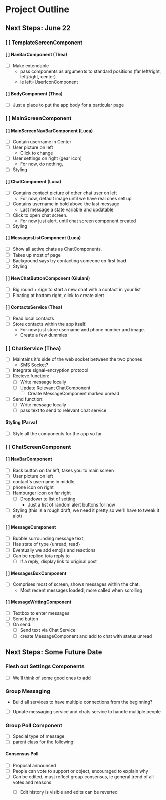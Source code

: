 # Project Outline
## Next Steps: June 22
### [ ] TemplateScreenComponent
#### [ ] NavBarComponent (Thea)
- [ ] Make extendable
  - pass components as arguments to standard positions (far left/right, left/right, center) 
  - ie left=UserIconComponent
#### [ ] BodyComponent (Thea)
- [ ] Just a place to put the app body for a particular page
### [ ] MainScreenComponent
#### [ ] MainScreenNavBarComponent (Luca)
- [ ] Contain username in Center
- [ ] User picture on left
  - Click to change
- [ ] User settings on right (gear icon)
  - For now, do nothing, 
- [ ] Styling
#### [ ] ChatComponent (Luca)
- [ ] Contains contact picture of other chat user on left
  - For now, default image until we have real ones set up
- [ ] Contains username in bold above the last message
  - Last message a state variable and updatable
- [ ] Click to open chat screen.
  - For now just alert, until chat screen component created
- [ ] Styling
#### [ ] MessagesListComponent (Luca)
- [ ] Show all active chats as ChatComponents. 
- [ ] Takes up most of page
- [ ] Background says try contacting someone on first load
- [ ] Styling
#### [ ] NewChatButtonComponent (Giulani)
- [ ] Big round + sign to start a new chat with a contact in your list
- [ ] Floating at bottom right, click to create alert
#### [ ] ContactsService (Thea)
- [ ] Read local contacts
- [ ] Store contacts within the app itself. 
  - For now just store username and phone number and image.
  - Create a few dummies
### [ ] ChatService (Thea)
- [ ] Maintains it's side of the web socket between the two phones
  - SMS Socket?
- [ ] Integrate signal-encryption protocol
- [ ] Recieve function:
  - [ ] Write message locally
  - [ ] Update Relevant ChatComponent
	- [ ] Create MessageComponent marked unread 
- [ ] Send function:
  - [ ] Write message locally
  - [ ] pass text to send to relevant chat service
#### Styling (Parva)
- [ ] Style all the components for the app so far
### [ ] ChatScreenComponent
#### [ ] NavBarComponent
- [ ] Back button on far left, takes you to main screen
- [ ] User picture on left
- [ ] contact's username in middle, 
- [ ] phone icon on right
- [ ] Hamburger icon on far right
  - [ ] Dropdown to list of setting
	- Just a list of random alert buttons for now
- [ ] Styling (this is a rough draft, we need it pretty so we'll have to tweak it alot)

#### [ ] MessageComponent
- [ ] Bubble surrounding message text, 
- [ ] Has state of type {unread, read}
- [ ] Eventually we add emojis and reactions
- [ ] Can be replied to/a reply to
  - [ ] If a reply, display link to original post

#### [ ] MessagesBoxComponent
- [ ] Comprises most of screen, shows messages within the chat. 
  - Most recent messages loaded, more called when scrolling

#### [ ] MessageWritingComponent
- [ ] Textbox to enter messages
- [ ] Send button 
- [ ] On send:
  - [ ] Send text via Chat Service
  - [ ] create MessageComponent and add to chat with status unread

## Next Steps: Some Future Date
### Flesh out Settings Components
- [ ] We'll think of some good ones to add
### Group Messaging
- Build all services to have multiple connections from the beginning?
- [ ] Update messaging service and chats service to handle multiple people
### Group Poll Component
- [ ] Special type of message
- [ ] parent class for the following:
#### Consensus Poll
- [ ] Proposal announced
- [ ] People can vote to support or object, encouraged to explain why
- [ ] Can be edited, must reflect group consensus, ie general trend of all votes and reasons
  - [ ] Edit history is visible and edits can be reverted

  



